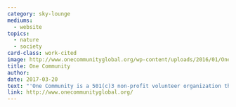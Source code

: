 ```yaml
---
category: sky-lounge
mediums:
  - website
topics:
  - nature
  - society
card-class: work-cited
image: http://www.onecommunityglobal.org/wp-content/uploads/2016/01/One-Community-Logo-global-sustainability-eco-village-project.jpg
title: One Community
author:
date: 2017-03-20
text: "'One Community is a 501(c)3 non-profit volunteer organization that designs and open source free-shares comprehensive solutions for all aspects of what we feel is a more fulfilled way of living. We make all decisions using a for The Highest Good of All philosophy for global transformation that we expand through win-win collaborative relationships.'"
link: http://www.onecommunityglobal.org/
---
```

